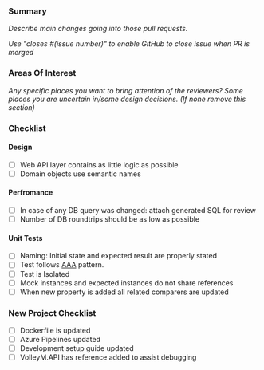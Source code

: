 ### Summary

_Describe main changes going into those pull requests._

_Use "closes #(issue number)" to enable GitHub to close issue when PR is merged_

### Areas Of Interest

_Any specific places you want to bring attention of the reviewers? Some places you are uncertain in/some design decisions. (If none remove this section)_

### Checklist

#### Design

- [ ] Web API layer contains as little logic as possible
- [ ] Domain objects use semantic names

#### Perfromance

- [ ] In case of any DB query was changed: attach generated SQL for review
- [ ] Number of DB roundtrips should be as low as possible

#### Unit Tests

- [ ] Naming: Initial state and expected result are properly stated
- [ ] Test follows [AAA](https://medium.com/@pjbgf/title-testing-code-ocd-and-the-aaa-pattern-df453975ab80) pattern.
- [ ] Test is Isolated
- [ ] Mock instances and expected instances do not share references
- [ ] When new property is added all related comparers are updated

### New Project Checklist

- [ ] Dockerfile is updated
- [ ] Azure Pipelines updated
- [ ] Development setup guide updated
- [ ] VolleyM.API has reference added to assist debugging
